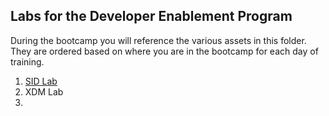 ## Labs for the Developer Enablement Program

During the bootcamp you will reference the various assets in this folder.  They are ordered based on where you are in the bootcamp for each day of training.

1. [SID Lab](SID%20Lab)
2. XDM Lab
3. 
